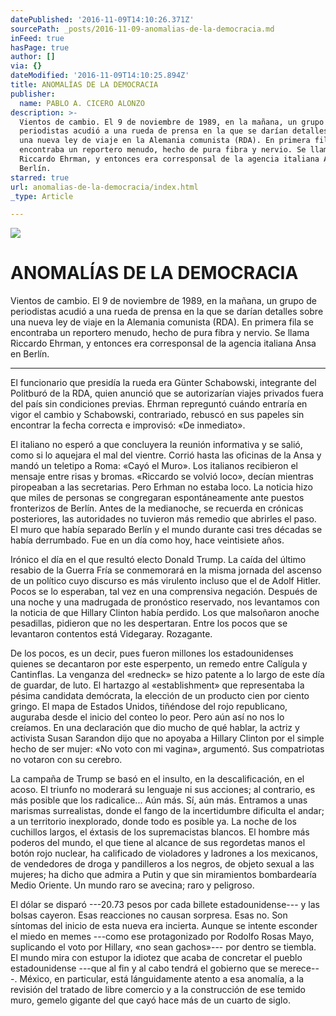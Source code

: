 ```yaml
---
datePublished: '2016-11-09T14:10:26.371Z'
sourcePath: _posts/2016-11-09-anomalias-de-la-democracia.md
inFeed: true
hasPage: true
author: []
via: {}
dateModified: '2016-11-09T14:10:25.894Z'
title: ANOMALÍAS DE LA DEMOCRACIA
publisher:
  name: PABLO A. CICERO ALONZO
description: >-
  Vientos de cambio. El 9 de noviembre de 1989, en la mañana, un grupo de
  periodistas acudió a una rueda de prensa en la que se darían detalles sobre
  una nueva ley de viaje en la Alemania comunista (RDA). En primera fila se
  encontraba un reportero menudo, hecho de pura fibra y nervio. Se llama
  Riccardo Ehrman, y entonces era corresponsal de la agencia italiana Ansa en
  Berlín.
starred: true
url: anomalias-de-la-democracia/index.html
_type: Article

---
```

![](https://the-grid-user-content.s3-us-west-2.amazonaws.com/853a3d56-75d3-4628-ae92-e240700bcccb.jpg)

# **ANOMALÍAS DE LA DEMOCRACIA**

Vientos de cambio. El 9 de noviembre de 1989, en la mañana, un grupo de periodistas acudió a una rueda de prensa en la que se darían detalles sobre una nueva ley de viaje en la Alemania comunista (RDA). En primera fila se encontraba un reportero menudo, hecho de pura fibra y nervio. Se llama Riccardo Ehrman, y entonces era corresponsal de la agencia italiana Ansa en Berlín.

---

El funcionario que presidía la rueda era Günter Schabowski, integrante del Politburó de la RDA, quien anunció que se autorizarían viajes privados fuera del país sin condiciones previas. Ehrman repreguntó cuándo entraría en vigor el cambio y Schabowski, contrariado, rebuscó en sus papeles sin encontrar la fecha correcta e improvisó: «De inmediato».

El italiano no esperó a que concluyera la reunión informativa y se salió, como si lo aquejara el mal del vientre. Corrió hasta las oficinas de la Ansa y mandó un teletipo a Roma: «Cayó el Muro». Los italianos recibieron el mensaje entre risas y bromas. «Riccardo se volvió loco», decían mientras piropeaban a las secretarias. Pero Erhman no estaba loco. La noticia hizo que miles de personas se congregaran espontáneamente ante puestos fronterizos de Berlín. Antes de la medianoche, se recuerda en crónicas posteriores, las autoridades no tuvieron más remedio que abrirles el paso. El muro que había separado Berlín y el mundo durante casi tres décadas se había derrumbado. Fue en un día como hoy, hace veintisiete años.

Irónico el día en el que resultó electo Donald Trump. La caída del último resabio de la Guerra Fría se conmemorará en la misma jornada del ascenso de un político cuyo discurso es más virulento incluso que el de Adolf Hitler. Pocos se lo esperaban, tal vez en una comprensiva negación. Después de una noche y una madrugada de pronóstico reservado, nos levantamos con la noticia de que Hillary Clinton había perdido. Los que malsoñaron anoche pesadillas, pidieron que no les despertaran. Entre los pocos que se levantaron contentos está Videgaray. Rozagante.

De los pocos, es un decir, pues fueron millones los estadounidenses quienes se decantaron por este esperpento, un remedo entre Calígula y Cantinflas. La venganza del «redneck» se hizo patente a lo largo de este día de guardar, de luto. El hartazgo al «establishment» que representaba la pésima candidata demócrata, la elección de un producto cien por ciento gringo. El mapa de Estados Unidos, tiñéndose del rojo republicano, auguraba desde el inicio del conteo lo peor. Pero aún así no nos lo creíamos. En una declaración que dio mucho de qué hablar, la actriz y activista Susan Sarandon dijo que no apoyaba a Hillary Clinton por el simple hecho de ser mujer: «No voto con mi vagina», argumentó. Sus compatriotas no votaron con su cerebro.

La campaña de Trump se basó en el insulto, en la descalificación, en el acoso. El triunfo no moderará su lenguaje ni sus acciones; al contrario, es más posible que los radicalice... Aún más. Sí, aún más. Entramos a unas marismas surrealistas, donde el fango de la incertidumbre dificulta el andar; a un territorio inexplorado, donde todo es posible ya. La noche de los cuchillos largos, el éxtasis de los supremacistas blancos. El hombre más poderos del mundo, el que tiene al alcance de sus regordetas manos el botón rojo nuclear, ha calificado de violadores y ladrones a los mexicanos, de vendedores de droga y pandilleros a los negros, de objeto sexual a las mujeres; ha dicho que admira a Putin y que sin miramientos bombardearía Medio Oriente. Un mundo raro se avecina; raro y peligroso.

El dólar se disparó ---20.73 pesos por cada billete estadounidense--- y las bolsas cayeron. Esas reacciones no causan sorpresa. Esas no. Son síntomas del inicio de esta nueva era incierta. Aunque se intente esconder el miedo en memes ---como ese protagonizado por Rodolfo Rosas Mayo, suplicando el voto por Hillary, «no sean gachos»--- por dentro se tiembla. El mundo mira con estupor la idiotez que acaba de concretar el pueblo estadounidense ---que al fin y al cabo tendrá el gobierno que se merece---. México, en particular, está lánguidamente atento a esa anomalía, a la revisión del tratado de libre comercio y a la construcción de ese temido muro, gemelo gigante del que cayó hace más de un cuarto de siglo.